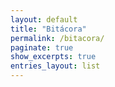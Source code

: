 ```yaml
---
layout: default
title: "Bitácora"
permalink: /bitacora/
paginate: true
show_excerpts: true
entries_layout: list
---
```


